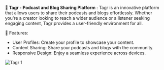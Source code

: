 **🌟 Tagr - Podcast and Blog Sharing Platform** :
Tagr is an innovative platform that allows users to share their podcasts and blogs effortlessly. Whether you're a creator looking to reach a wider audience or a listener seeking engaging content, Tagr provides a user-friendly environment for all.

 🚀 Features:
- User Profiles: Create your profile to showcase your content.
- Content Sharing: Share your podcasts and blogs with the community.
- Responsive Design: Enjoy a seamless experience across devices.
  
![Tagr 1](https://github.com/user-attachments/assets/746ffa29-aeca-4a48-9c15-df29ff49352c)
